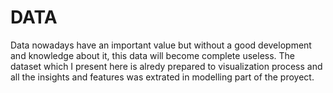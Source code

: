 # DATA

Data nowadays have an important value but without a good development and knowledge about it, this data will become complete useless. The dataset which I present here is alredy prepared to visualization process and all the insights and features was extrated in modelling part of the proyect.
